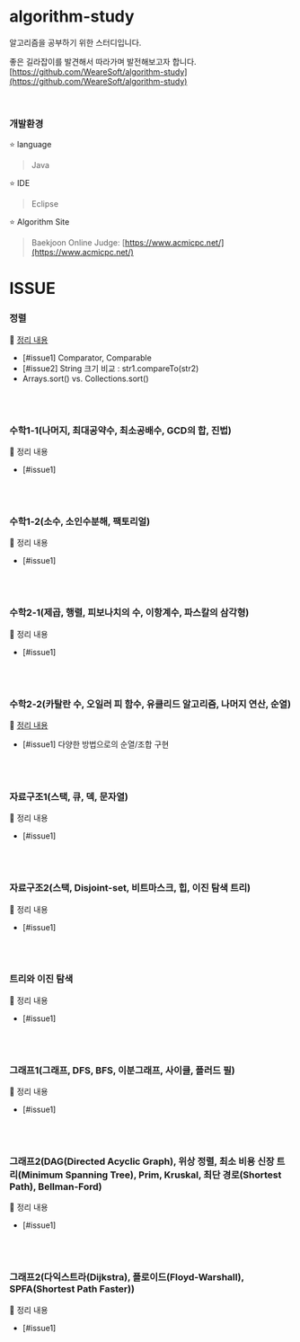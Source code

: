
#  algorithm-study

알고리즘을 공부하기 위한 스터디입니다.

좋은 길라잡이를 발견해서 따라가며 발전해보고자 합니다.
[https://github.com/WeareSoft/algorithm-study](https://github.com/WeareSoft/algorithm-study)

<br>

 ### 개발환경


 :star: language
 > Java
 > 
:star: IDE
> Eclipse
> 
 :star: Algorithm Site  
>Baekjoon Online Judge:  [https://www.acmicpc.net/](https://www.acmicpc.net/)


# ISSUE
### 정렬


:herb: [정리 내용](https://github.com/Crush-on-IT/algorithm-study/blob/master/contents/sort.md)
	

 - [#issue1] Comparator, Comparable
 - [#issue2] String 크기 비교 : str1.compareTo(str2)
 - Arrays.sort() vs. Collections.sort()
 
<br>
<br>

### 수학1-1(나머지, 최대공약수, 최소공배수, GCD의 합, 진법)

:herb: 정리 내용
	

 - [#issue1] 

<br>
<br>

### 수학1-2(소수, 소인수분해, 팩토리얼)

:herb: 정리 내용
	

 - [#issue1] 

<br>
<br>

### 수학2-1(제곱, 행렬, 피보나치의 수, 이항계수, 파스칼의 삼각형)

:herb: 정리 내용
	

 - [#issue1] 

<br>
<br>

### 수학2-2(카탈란 수, 오일러 피 함수, 유클리드 알고리즘, 나머지 연산, 순열)

:herb: [정리 내용](https://github.com/Crush-on-IT/algorithm-study/blob/master/contents/210222.md)

 - [#issue1] 다양한 방법으로의 순열/조합 구현

<br>
<br>

### 자료구조1(스택, 큐, 덱, 문자열)

:herb: 정리 내용
	

 - [#issue1] 

<br>
<br>

### 자료구조2(스택, Disjoint-set, 비트마스크, 힙, 이진 탐색 트리)

:herb: 정리 내용
	

 - [#issue1] 

<br>
<br>

### 트리와 이진 탐색

:herb: 정리 내용
	

 - [#issue1] 

<br>
<br>

### 그래프1(그래프, DFS, BFS, 이분그래프, 사이클, 플러드 필)

:herb: 정리 내용
	

 - [#issue1] 

<br>
<br>

### 그래프2(DAG(Directed Acyclic Graph), 위상 정렬, 최소 비용 신장 트리(Minimum Spanning Tree), Prim, Kruskal, 최단 경로(Shortest Path), Bellman-Ford)

:herb: 정리 내용
	

 - [#issue1] 

<br>
<br>

### 그래프2(다익스트라(Dijkstra), 플로이드(Floyd-Warshall), SPFA(Shortest Path Faster))

:herb: 정리 내용
	

 - [#issue1] 
